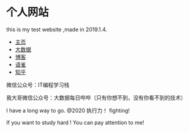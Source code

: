 # 个人网站
this is my test website ,made in 2019.1.4.


- [主页](http://sshlearning.com)
- [大数据](https://data.sshlearning.com)
- [博客](http://blog.sshleaarning.com)
- [语雀](https://www.yuque.com/sshlearning/)
- [知乎](https://www.zhihu.com/people/sshlearning/activities)

微信公众号：IT编程学习栈

我大哥微信公众号：大数据每日哔哔（只有你想不到，没有你看不到的技术）

I have a long way to go. @2020 执行力！ fighting!

If you want to study hard ! You can pay attention to me!
